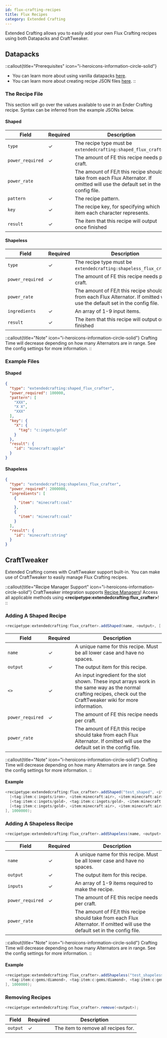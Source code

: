 ```yaml
---
id: flux-crafting-recipes
title: Flux Recipes
category: Extended Crafting
---
```


Extended Crafting allows you to easily add your own Flux Crafting recipes using both Datapacks and CraftTweaker.

## Datapacks

::callout{title="Prerequisites" icon="i-heroicons-information-circle-solid"}
- You can learn more about using vanilla datapacks <a href="https://minecraft.gamepedia.com/Data_pack" target="_blank">here</a>.
- You can learn more about creating recipe JSON files <a href="https://minecraft.gamepedia.com/Recipe" target="_blank">here</a>.
::

### The Recipe File

This section will go over the values available to use in an Ender Crafting recipe. Syntax can be inferred from the example JSONs below.

#### Shaped

| Field            | Required | Description                                                                                                                   |
|------------------|----------|-------------------------------------------------------------------------------------------------------------------------------|
| `type`           | ✓        | The recipe type must be `extendedcrafting:shaped_flux_crafter`.                                                               |
| `power_required` | ✓        | The amount of FE this recipe needs per craft.                                                                                 |
| `power_rate`     |          | The amount of FE/t this recipe should take from each Flux Alternator. If omitted will use the default set in the config file. |
| `pattern`        | ✓        | The recipe pattern.                                                                                                           |
| `key`            | ✓        | The recipe key, for specifying which item each character represents.                                                          |
| `result`         | ✓        | The item that this recipe will output once finished                                                                           |

#### Shapeless

| Field            | Required | Description                                                                                                                   |
|------------------|----------|-------------------------------------------------------------------------------------------------------------------------------|
| `type`           | ✓        | The recipe type must be `extendedcrafting:shapeless_flux_crafter`.                                                            |
| `power_required` | ✓        | The amount of FE this recipe needs per craft.                                                                                 |
| `power_rate`     |          | The amount of FE/t this recipe should take from each Flux Alternator. If omitted will use the default set in the config file. |
| `ingredients`    | ✓        | An array of 1-9 input items.                                                                                                  |
| `result`         | ✓        | The item that this recipe will output once finished                                                                           |

::callout{title="Note" icon="i-heroicons-information-circle-solid"}
Crafting Time will decrease depending on how many Alternators are in range. See the config settings for more information.
::

### Example Files
#### Shaped

```json
{
  "type": "extendedcrafting:shaped_flux_crafter",
  "power_required": 100000,
  "pattern": [
    "XXX",
    "X X",
    "XXX"
  ],
  "key": {
    "X": {
      "tag": "c:ingots/gold"
    }
  },
  "result": {
    "id": "minecraft:apple"
  }
}
```

#### Shapeless

```json
{
  "type": "extendedcrafting:shapeless_flux_crafter",
  "power_required": 2000000,
  "ingredients": [
    {
      "item": "minecraft:coal"
    },
    {
      "item": "minecraft:coal"
    }
  ],
  "result": {
    "id": "minecraft:string"
  }
}
```

## CraftTweaker

Extended Crafting comes with CraftTweaker support built-in. You can make use of CraftTweaker to easily manage Flux Crafting recipes.

::callout{title="Recipe Manager Support" icon="i-heroicons-information-circle-solid"}
CraftTweaker integration supports <a href="https://docs.blamejared.com/1.21.1/en/tutorial/Recipes/RecipeManagers" target="_blank">Recipe Managers</a>! Access all applicable methods using **\<recipetype:extendedcrafting:flux_crafter\>**!
::

### Adding A Shaped Recipe

```java
<recipetype:extendedcrafting:flux_crafter>.addShaped(name, <output>, [[<>, <>, <>], [<>, <>, <>], [<>, <>, <>]], power_required, power_rate);  
```

| Field            | Required | Description                                                                                                                                                           |
|------------------|----------|-----------------------------------------------------------------------------------------------------------------------------------------------------------------------|
| `name`           | ✓        | A unique name for this recipe. Must be all lower case and have no spaces.                                                                                             |
| `output`         | ✓        | The output item for this recipe.                                                                                                                                      |
| `<>`             | ✓        | An input ingredient for the slot shown. These input arrays work in the same way as the normal crafting recipes, check out the CraftTweaker wiki for more information. |
| `power_required` | ✓        | The amount of FE this recipe needs per craft.                                                                                                                         |
| `power_rate`     |          | The amount of FE/t this recipe should take from each Flux Alternator. If omitted will use the default set in the config file.                                         |

::callout{title="Note" icon="i-heroicons-information-circle-solid"}
Crafting Time will decrease depending on how many Alternators are in range. See the config settings for more information.
::

#### Example

```java
<recipetype:extendedcrafting:flux_crafter>.addShaped("test_shaped", <item:minecraft:stick>, [
  [<tag:item:c:ingots/iron>, <item:minecraft:air>, <item:minecraft:air>], 
  [<tag:item:c:ingots/gold>, <tag:item:c:ingots/gold>, <item:minecraft:air>], 
  [<tag:item:c:ingots/gold>, <item:minecraft:air>, <item:minecraft:air>]
], 1000000);
```

### Adding A Shapeless Recipe

```java
<recipetype:extendedcrafting:flux_crafter>.addShapeless(name, <output>, [inputs], power_required, power_rate); 
```

| Field            | Required | Description                                                                                                                   |
|------------------|----------|-------------------------------------------------------------------------------------------------------------------------------|
| `name`           | ✓        | A unique name for this recipe. Must be all lower case and have no spaces.                                                     |
| `output`         | ✓        | The output item for this recipe.                                                                                              |
| `inputs`         | ✓        | An array of 1-9 items required to make the recipe.                                                                            |
| `power_required` | ✓        | The amount of FE this recipe needs per craft.                                                                                 |
| `power_rate`     |          | The amount of FE/t this recipe should take from each Flux Alternator. If omitted will use the default set in the config file. |

::callout{title="Note" icon="i-heroicons-information-circle-solid"}
Crafting Time will decrease depending on how many Alternators are in range. See the config settings for more information.
::

#### Example

```java
<recipetype:extendedcrafting:flux_crafter>.addShapeless("test_shapeless", <item:minecraft:cobblestone>, [
  <tag:item:c:gems/diamond>, <tag:item:c:gems/diamond>, <tag:item:c:gems/diamond>, <tag:item:c:gems/diamond>, <tag:item:c:gems/diamond>, <tag:item:c:gems/diamond>
], 1000000);
```

### Removing Recipes

```java
<recipetype:extendedcrafting:flux_crafter>.remove(<output>);
```

| Field    | Required | Description                         |
|----------|----------|-------------------------------------|
| `output` | ✓        | The item to remove all recipes for. |
